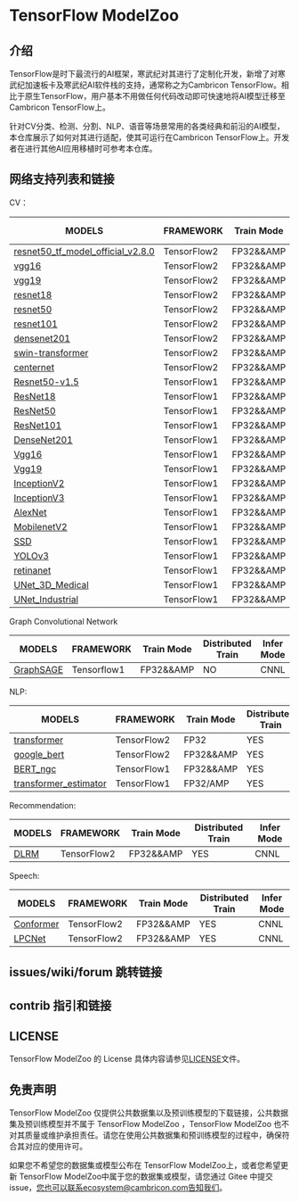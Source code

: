 # TensorFlow ModelZoo 

## 介绍

TensorFlow是时下最流行的AI框架，寒武纪对其进行了定制化开发，新增了对寒武纪加速板卡及寒武纪AI软件栈的支持，通常称之为Cambricon TensorFlow。相比于原生TensorFlow，用户基本不用做任何代码改动即可快速地将AI模型迁移至Cambricon TensorFlow上。

针对CV分类、检测、分割、NLP、语音等场景常用的各类经典和前沿的AI模型，本仓库展示了如何对其进行适配，使其可运行在Cambricon TensorFlow上。开发者在进行其他AI应用移植时可参考本仓库。


## 网络支持列表和链接

CV：

| MODELS | FRAMEWORK | Train Mode |Distributed Train| Infer  Mode
| ------------- | ------------- | ------------- | ------------- | ------------- | 
| [resnet50_tf_model_official_v2.8.0](tensorflow2/built-in/Classification/resnet50_tf_model_official_v2.8.0) | TensorFlow2|FP32&&AMP|YES| TFMM/CNNL |
| [vgg16](tensorflow2/built-in/Classification/common_networks) | TensorFlow2|FP32&&AMP |YES| TFMM/CNNL | 
| [vgg19](tensorflow2/built-in/Classification/common_networks) | TensorFlow2|FP32&&AMP | YES|TFMM/CNNL| 
| [resnet18](tensorflow2/built-in/Classification/common_networks) | TensorFlow2|FP32&&AMP | YES|TFMM/CNNL | 
| [resnet50](tensorflow2/built-in/Classification/common_networks) | TensorFlow2|FP32&&AMP | YES|TFMM/CNNL | 
| [resnet101](tensorflow2/built-in/Classification/common_networks) | TensorFlow2|FP32&&AMP | YES|TFMM/CNNL | 
| [densenet201](tensorflow2/built-in/Classification/common_networks) | TensorFlow2|FP32&&AMP | YES|TFMM/CNNL | 
| [swin-transformer](tensorflow2/built-in/Classification/swin-transformer/) | TensorFlow2|FP32&&AMP |YES| CNNL | 
| [centernet](tensorflow2/built-in/Detection/centernet) | TensorFlow2|FP32&&AMP | YES|TFMM/CNNL| 
| [Resnet50-v1.5](tensorflow/built-in/Classification/Resnet50-v1.5) | TensorFlow1|FP32&&AMP|YES|CNNL | 
| [ResNet18](tensorflow/built-in/Classification/common_networks) | TensorFlow1|FP32&&AMP | YES|CNNL | 
| [ResNet50](tensorflow/built-in/Classification/common_networks) | TensorFlow1|FP32&&AMP | YES|CNNL | 
| [ResNet101](tensorflow/built-in/Classification/common_networks) | TensorFlow1|FP32&&AMP | YES|CNNL | 
| [DenseNet201](tensorflow/built-in/Classification/common_networks) | TensorFlow1|FP32&&AMP | YES|CNNL | 
| [Vgg16](tensorflow/built-in/Classification/common_networks) | TensorFlow1|FP32&&AMP |YES| CNNL | 
| [Vgg19](tensorflow/built-in/Classification/common_networks) | TensorFlow1|FP32&&AMP |YES| CNNL | 
| [InceptionV2](tensorflow/built-in/Classification/common_networks) | TensorFlow1|FP32&&AMP |YES| CNNL | 
| [InceptionV3](tensorflow/built-in/Classification/common_networks) | TensorFlow1|FP32&&AMP |YES| CNNL | 
| [AlexNet](tensorflow/built-in/Classification/common_networks) | TensorFlow1|FP32&&AMP |YES| CNNL | 
| [MobilenetV2](tensorflow/built-in/Classification/common_networks) | TensorFlow1|FP32&&AMP |YES| CNNL | 
| [SSD](tensorflow/built-in/Detection/SSD) | TensorFlow1|FP32&&AMP |YES| CNNL | 
| [YOLOv3](tensorflow/built-in/Detection/YOLOv3) | TensorFlow1|FP32&&AMP |YES| CNNL | 
| [retinanet](tensorflow/built-in/Detection/retinanet) | TensorFlow1|FP32&&AMP |YES| CNNL | 
| [UNet_3D_Medical](tensorflow/built-in/Segmentation/UNet_3D_Medical) | TensorFlow1|FP32&&AMP |YES| CNNL | 
| [UNet_Industrial](tensorflow/built-in/Segmentation/UNet_Industrial) | TensorFlow1|FP32&&AMP |YES| CNNL | 

Graph Convolutional Network

| MODELS                                         | FRAMEWORK   | Train Mode | Distributed Train | Infer  Mode |
|------------------------------------------------|-------------|------------|-------------------|-------------| 
| [GraphSAGE](tensorflow/built-in/GCN/GraphSAGE) | Tensorflow1 | FP32&&AMP  | NO                | CNNL        |

NLP:

| MODELS | FRAMEWORK | Train Mode |Distributed Train| Infer  Mode
| ------------- | ------------- | ------------- | ------------- | ------------- | 
| [transformer](tensorflow2/built-in/NaturalLanguageProcessing/transformer) | TensorFlow2|FP32 | YES | TFMM/CNNL |
| [google_bert](tensorflow2/built-in/NaturalLanguageProcessing/google_bert) | TensorFlow2|FP32&&AMP | YES | TFMM/CNNL | 
| [BERT_ngc](tensorflow/built-in/NaturalLanguageProcessing/BERT_ngc) | TensorFlow1|FP32&&AMP | YES | CNNL |
| [transformer_estimator](tensorflow/built-in/NaturalLanguageProcessing/Transformer/transformer_estimator/) | TensorFlow1|FP32/AMP | YES | CNNL |

Recommendation:

| MODELS | FRAMEWORK | Train Mode |Distributed Train| Infer  Mode
| ------------- | ------------- | ------------- | ------------- | ------------- | 
| [DLRM](tensorflow2/built-in/Recommendation/DLRM) | TensorFlow2|FP32&&AMP | YES | CNNL|

Speech:

| MODELS | FRAMEWORK | Train Mode |Distributed Train| Infer  Mode
| ------------- | ------------- | ------------- | ------------- | ------------- | 
| [Conformer](tensorflow2/built-in/ASR/Conformer) | TensorFlow2|FP32&&AMP|YES| CNNL |
| [LPCNet](tensorflow2/built-in/TTS/LPCNet) | TensorFlow2|FP32&&AMP|YES| CNNL |




## issues/wiki/forum 跳转链接

## contrib 指引和链接

## LICENSE

TensorFlow ModelZoo  的 License 具体内容请参见[LICENSE](LICENSE)文件。

## 免责声明

TensorFlow ModelZoo 仅提供公共数据集以及预训练模型的下载链接，公共数据集及预训练模型并不属于 TensorFlow ModelZoo ，TensorFlow ModelZoo  也不对其质量或维护承担责任。请您在使用公共数据集和预训练模型的过程中，确保符合其对应的使用许可。

如果您不希望您的数据集或模型公布在 TensorFlow ModelZoo上，或者您希望更新 TensorFlow ModelZoo中属于您的数据集或模型，请您通过 Gitee 中提交 issue，您也可以联系ecosystem@cambricon.com告知我们。

